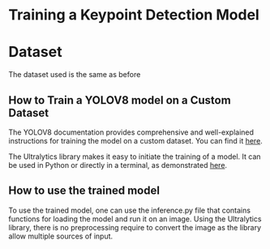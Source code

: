 # Training a Keypoint Detection Model

# Dataset
The dataset used is the same as before

## How to Train a YOLOV8 model on a Custom Dataset
The YOLOV8 documentation provides comprehensive and well-explained instructions for training the model on a custom dataset. You can find it [here](https://docs.ultralytics.com/modes/train/).

The Ultralytics library makes it easy to initiate the training of a model. It can be used in Python or directly in a terminal, as demonstrated [here](https://docs.ultralytics.com/tasks/pose/#train).

## How to use the trained model
To use the trained model, one can use the inference.py file that contains functions for loading the model and run it on an image. Using the Ultralytics library, there is no preprocessing require to convert the image as the library allow multiple sources of input.